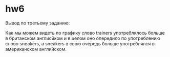 # hw6
Вывод по третьему заданию:

Как мы можем видеть по графику слово trainers употреблялось больше в британском англисйком и в целом оно опередило по употреблению слово sneakers, а sneakers в свою очередь больше употреблялся в американском английском. 
